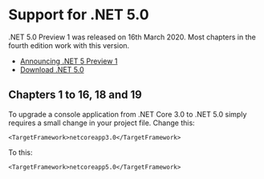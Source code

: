# Support for .NET 5.0
.NET 5.0 Preview 1 was released on 16th March 2020. Most chapters in the fourth edition work with this version.
- [Announcing .NET 5 Preview 1](https://devblogs.microsoft.com/dotnet/announcing-net-5-0-preview-1/)
- [Download .NET 5.0](https://dotnet.microsoft.com/download/dotnet-core/5.0)
## Chapters 1 to 16, 18 and 19
To upgrade a console application from .NET Core 3.0 to .NET 5.0 simply requires a small change in your project file.
Change this:
```
<TargetFramework>netcoreapp3.0</TargetFramework>
```
To this:
```
<TargetFramework>netcoreapp5.0</TargetFramework>
```